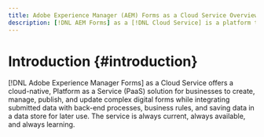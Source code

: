```yaml
---
title: Adobe Experience Manager (AEM) Forms as a Cloud Service Overview
description: [!DNL AEM Forms] as a [!DNL Cloud Service] is a platform to create, manage, publish enterprise-class forms and business processes.
---
```


# Introduction {#introduction}

[!DNL Adobe Experience Manager Forms] as a  Cloud Service offers a cloud-native, Platform as a Service (PaaS) solution for businesses to create, manage, publish, and update complex digital forms while integrating submitted data with back-end processes, business rules, and saving data in a data store for later use. The service is always current, always available, and always learning.